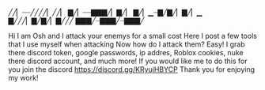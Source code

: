 
╱╱▏┈┈╱╱╱╱▏╱╱▏
▇╱▏┈┈▇▇▇╱▏▇╱▏
▇╱▏▁┈▇╱▇╱▏▇╱▏▁
▇╱╱╱▏▇╱▇╱▏▇╱╱╱
▇▇▇╱┈▇▇▇╱┈▇▇▇╱  


Hi I am Osh and I attack your enemys for a small cost
Here I post a few tools that I use myself when attacking
Now how do I attack them? 
Easy! I grab there discord token, google passwords, ip addres, 
Roblox cookies, nuke there discord account, and much more! 
If you would like me to do this for you join the discord  https://discord.gg/KRyujHBYCP
Thank you for enjoying my work!
